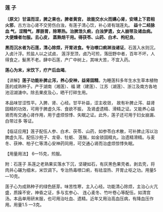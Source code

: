 ### 莲 子

**〔原文〕甘温而涩，脾之果也，脾者黄宫， 故能交水火而媾心肾，安靖上下君相火邪**，古方治心肾不交劳伤白浊，有莲子清心饮，补心肾有瑞莲丸。 **益十二经脉血 气，涩精气，厚肠胃，除寒热。治脾泄久痢，白浊梦遗，女人崩带及诸血病。大便燥者勿服。去心皮， 蒸熟焙干用。得茯苓、山药、白术、枸杞良**。

**黑而沉水者为石莲，清心除烦，开胃进食。专治噤口痢淋浊诸证**。石莲入水则沉，入卤汁浮。煎盐人以之试卤， 莲浮至顶，卤乃可煎，落田野中者，百年不坏，人得食之，髮黑不老。肆中石莲，产广中树上，其味大苦，不宜入药。

**莲心为末，米饮下，疗产后血竭**。

【讲解】**莲子功能补脾止泻，养心安神，益肾固精**。为睡莲科多年生水生草本植物莲的成熟种子。产于湖南（湘莲）、福 建（建莲）、江苏（湖莲）、浙江及南方各地池沼湖溏中。除去果皮及心，晒干打碎生用。

本品味甘涩性平。入脾、肾、心经。甘平补益，涩主收敛， 故有补脾止泻、益肾固精的功效，可用于脾虚久泻、食欲不振， 及肾虚遗精、滑精之证。又能养心益肾而有交通心肾作用，用于虚烦惊悸、失眠之证。此外，莲子还可用于妇女崩漏、白带过多 等证。	

【临证应用】莲子配伍人参、白术、茯苓、山药，如参苓白术散，可补脾止泻以治脾虚久泻。配伍沙苑子、龙骨、牡蛎、 莲鬚，如金锁固精丸，治遗精滑精。与麦冬、茯神、柏子仁等清心安神药同用，可交通心肾而治虚烦惊悸失眠。

【用量用法】 6—15克，煎服。

附：石莲子   系莲之老熟果实落水下沉，坚硬如石，有灰黑色果壳者。剥去壳，将肉并心碾为细末，米饮调下。专治热毒噤口痢，有祛湿热、开胃止呕之功。用量5—10克。

莲子心为成熟种子的绿色胚芽。味苦性寒，主入心经。功能清心除烦，主治心火亢盛，质躁不安，神昏之证，多与玄参心、 连心麦冬、竹叶卷心等配伍，如清宫汤。本品单用研末服，也可用治吐血、遗精。近年又用治高血压病，有降血压作用。用量1.5 —3克。
